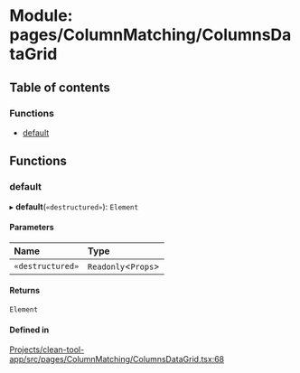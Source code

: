# Module: pages/ColumnMatching/ColumnsDataGrid

## Table of contents

### Functions

- [default](../wiki/pages.ColumnMatching.ColumnsDataGrid#default)

## Functions

### default

▸ **default**(`«destructured»`): `Element`

#### Parameters

| Name | Type |
| :------ | :------ |
| `«destructured»` | `Readonly`<`Props`\> |

#### Returns

`Element`

#### Defined in

[Projects/clean-tool-app/src/pages/ColumnMatching/ColumnsDataGrid.tsx:68](https://github.com/yuckyh/clean-tool-app/blob/e8c585b/src/pages/ColumnMatching/ColumnsDataGrid.tsx#L68)
